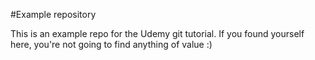 #Example repository

This is an example repo for the Udemy git tutorial. If you found yourself here, you're not going to find anything of value :)